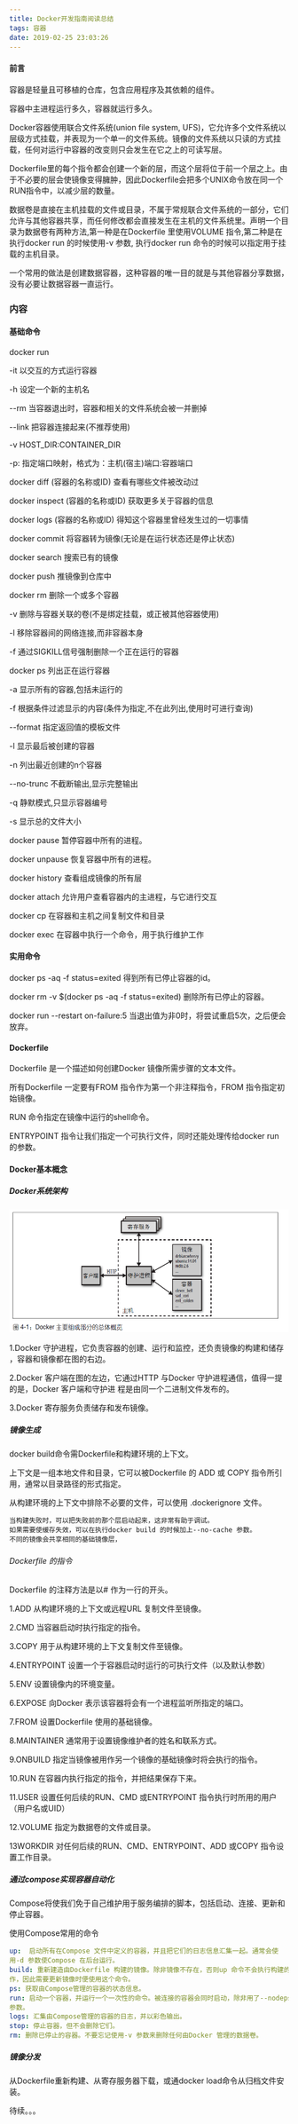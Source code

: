 ```yaml
---
title: Docker开发指南阅读总结
tags: 容器
date: 2019-02-25 23:03:26
---
```


#### 前言

容器是轻量且可移植的仓库，包含应用程序及其依赖的组件。

容器中主进程运行多久，容器就运行多久。

Docker容器使用联合文件系统(union file system, UFS)，它允许多个文件系统以层级方式挂载，并表现为一个单一的文件系统。镜像的文件系统以只读的方式挂载，任何对运行中容器的改变则只会发生在它之上的可读写层。

Dockerfile里的每个指令都会创建一个新的层，而这个层将位于前一个层之上。由于不必要的层会使镜像变得臃肿，因此Dockerfile会把多个UNIX命令放在同一个RUN指令中，以减少层的数量。

数据卷是直接在主机挂载的文件或目录，不属于常规联合文件系统的一部分，它们允许与其他容器共享，而任何修改都会直接发生在主机的文件系统里。声明一个目录为数据卷有两种方法,第一种是在Dockerfile 里使用VOLUME 指令,第二种是在执行docker run 的时候使用-v 参数, 执行docker run 命令的时候可以指定用于挂载的主机目录。

一个常用的做法是创建数据容器，这种容器的唯一目的就是与其他容器分享数据，没有必要让数据容器一直运行。

### 内容

#### 基础命令

docker run 

 -it  以交互的方式运行容器

 -h  设定一个新的主机名

 --rm 当容器退出时，容器和相关的文件系统会被一并删掉

 --link 把容器连接起来(不推荐使用)

  -v HOST_DIR:CONTAINER_DIR

  -p: 指定端口映射，格式为：主机(宿主)端口:容器端口

docker diff  (容器的名称或ID) 查看有哪些文件被改动过

docker inspect (容器的名称或ID) 获取更多关于容器的信息

docker logs (容器的名称或ID)  得知这个容器里曾经发生过的一切事情

docker commit 将容器转为镜像(无论是在运行状态还是停止状态)

docker search 搜索已有的镜像

docker push 推镜像到仓库中

docker rm 删除一个或多个容器

  -v 删除与容器关联的卷(不是绑定挂载，或正被其他容器使用)

  -l 移除容器间的网络连接,而非容器本身

  -f 通过SIGKILL信号强制删除一个正在运行的容器

docker ps 列出正在运行容器

  -a 显示所有的容器,包括未运行的

  -f 根据条件过滤显示的内容(条件为指定,不在此列出,使用时可进行查询)

  --format 指定返回值的模板文件

  -l 显示最后被创建的容器

  -n 列出最近创建的n个容器

  --no-trunc 不截断输出,显示完整输出

  -q 静默模式,只显示容器编号

  -s 显示总的文件大小

docker pause  暂停容器中所有的进程。

docker unpause  恢复容器中所有的进程。

docker history 查看组成镜像的所有层

docker attach 允许用户查看容器内的主进程，与它进行交互

docker cp 在容器和主机之间复制文件和目录

docker exec 在容器中执行一个命令，用于执行维护工作

#### 实用命令

docker ps -aq -f status=exited 得到所有已停止容器的id。

docker rm -v $(docker ps -aq -f status=exited) 删除所有已停止的容器。

docker run --restart on-failure:5 当退出值为非0时，将尝试重启5次，之后便会放弃。

#### Dockerfile 

Dockerfile 是一个描述如何创建Docker 镜像所需步骤的文本文件。

所有Dockerfile 一定要有FROM 指令作为第一个非注释指令，FROM 指令指定初始镜像。

RUN 命令指定在镜像中运行的shell命令。

ENTRYPOINT 指令让我们指定一个可执行文件，同时还能处理传给docker run 的参数。

#### Docker基本概念

##### Docker系统架构

![1551711321388](/images/docker_structure.png)

1.Docker 守护进程，它负责容器的创建、运行和监控，还负责镜像的构建和储存 ，容器和镜像都在图的右边。

2.Docker 客户端在图的左边，它通过HTTP 与Docker 守护进程通信，值得一提的是，Docker 客户端和守护进
程是由同一个二进制文件发布的。

3.Docker 寄存服务负责储存和发布镜像。

##### 镜像生成

docker build命令需Dockerfile和构建环境的上下文。

上下文是一组本地文件和目录，它可以被Dockerfile 的 ADD 或 COPY 指令所引用，通常以目录路径的形式指定。

从构建环境的上下文中排除不必要的文件，可以使用 .dockerignore 文件。

```XML
当构建失败时，可以把失败前的那个层启动起来，这非常有助于调试。
如果需要使缓存失效，可以在执行docker build 的时候加上--no-cache 参数。
不同的镜像会共享相同的基础镜像层，
```

###### Dockerfile 的指令

Dockerfile 的注释方法是以# 作为一行的开头。

1.ADD 从构建环境的上下文或远程URL 复制文件至镜像。

2.CMD 当容器启动时执行指定的指令。

3.COPY 用于从构建环境的上下文复制文件至镜像。

4.ENTRYPOINT 设置一个于容器启动时运行的可执行文件（以及默认参数）

5.ENV 设置镜像内的环境变量。

6.EXPOSE 向Docker 表示该容器将会有一个进程监听所指定的端口。

7.FROM 设置Dockerfile 使用的基础镜像。

8.MAINTAINER 通常用于设置镜像维护者的姓名和联系方式。

9.ONBUILD 指定当镜像被用作另一个镜像的基础镜像时将会执行的指令。

10.RUN 在容器内执行指定的指令，并把结果保存下来。

11.USER 设置任何后续的RUN、CMD 或ENTRYPOINT 指令执行时所用的用户（用户名或UID）

12.VOLUME 指定为数据卷的文件或目录。

13WORKDIR 对任何后续的RUN、CMD、ENTRYPOINT、ADD 或COPY 指令设置工作目录。

##### 通过compose实现容器自动化

Compose将使我们免于自己维护用于服务编排的脚本，包括启动、连接、更新和停止容器。

使用Compose常用的命令

```yaml
up:  启动所有在Compose 文件中定义的容器，并且把它们的日志信息汇集一起。通常会使
用-d 参数使Compose 在后台运行。
build: 重新建造由Dockerfile 构建的镜像。除非镜像不存在，否则up 命令不会执行构建的动
作，因此需要更新镜像时便使用这个命令。
ps: 获取由Compose管理的容器的状态信息。
run: 启动一个容器，并运行一个一次性的命令。被连接的容器会同时启动，除非用了--nodeps
参数。
logs: 汇集由Compose管理的容器的日志，并以彩色输出。
stop: 停止容器，但不会删除它们。
rm: 删除已停止的容器。不要忘记使用-v 参数来删除任何由Docker 管理的数据卷。
```

##### 镜像分发

从Dockerfile重新构建、从寄存服务器下载，或通docker load命令从归档文件安装。

待续。。。